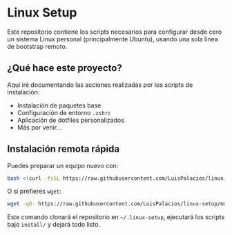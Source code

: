 # Linux Setup

Este repositorio contiene los scripts necesarios para configurar desde cero un sistema Linux personal (principalmente Ubuntu), usando una sola línea de bootstrap remoto.

## ¿Qué hace este proyecto?

Aquí iré documentando las acciones realizadas por los scripts de instalación:

- Instalación de paquetes base
- Configuración de entorno `.zshrc`
- Aplicación de dotfiles personalizados
- Más por venir...

## Instalación remota rápida

Puedes preparar un equipo nuevo con:

```bash
bash <(curl -fsSL https://raw.githubusercontent.com/LuisPalacios/linux-setup/main/bootstrap.sh)
```

O si prefieres `wget`:

```bash
wget -qO- https://raw.githubusercontent.com/LuisPalacios/linux-setup/main/bootstrap.sh | bash
```

Este comando clonará el repositorio en `~/.linux-setup`, ejecutará los scripts bajo `install/` y dejará todo listo.
